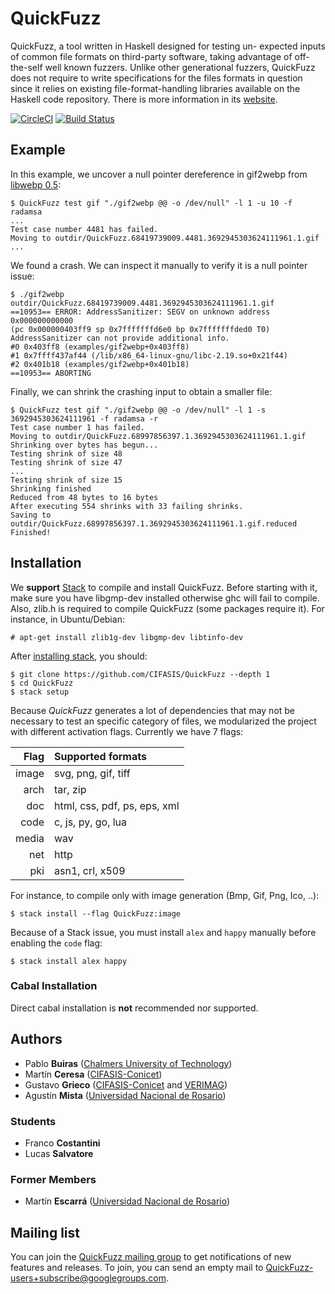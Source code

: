 # QuickFuzz

QuickFuzz, a tool written in Haskell designed for testing un-
expected inputs of common file formats on third-party software,
taking advantage of off-the-self well known fuzzers.
Unlike other generational fuzzers, QuickFuzz does not require
to write specifications for the files formats in question since it relies
on existing file-format-handling libraries available on the Haskell
code repository. There is more information in its [website](http://QuickFuzz.org/).

[![CircleCI](https://circleci.com/gh/CIFASIS/QuickFuzz.svg?style=svg)](https://circleci.com/gh/CIFASIS/QuickFuzz)
[![Build Status](https://travis-ci.org/elopez/QuickFuzz.svg?branch=master)](https://travis-ci.org/elopez/QuickFuzz)


## Example

In this example, we uncover a null pointer dereference in gif2webp from [libwebp 0.5](https://github.com/webmproject/libwebp/releases/tag/v0.5.0):

```
$ QuickFuzz test gif "./gif2webp @@ -o /dev/null" -l 1 -u 10 -f radamsa
...
Test case number 4481 has failed. 
Moving to outdir/QuickFuzz.68419739009.4481.3692945303624111961.1.gif
...
```

We found a crash. We can inspect it manually to verify it is a null pointer issue:

```
$ ./gif2webp outdir/QuickFuzz.68419739009.4481.3692945303624111961.1.gif
==10953== ERROR: AddressSanitizer: SEGV on unknown address 0x000000000000 
(pc 0x000000403ff9 sp 0x7fffffffd6e0 bp 0x7fffffffded0 T0)
AddressSanitizer can not provide additional info.
#0 0x403ff8 (examples/gif2webp+0x403ff8)
#1 0x7ffff437af44 (/lib/x86_64-linux-gnu/libc-2.19.so+0x21f44)
#2 0x401b18 (examples/gif2webp+0x401b18)
==10953== ABORTING
```

Finally, we can shrink the crashing input to obtain a smaller file:

```
$ QuickFuzz test gif "./gif2webp @@ -o /dev/null" -l 1 -s 3692945303624111961 -f radamsa -r
Test case number 1 has failed. 
Moving to outdir/QuickFuzz.68997856397.1.3692945303624111961.1.gif
Shrinking over bytes has begun...
Testing shrink of size 48
Testing shrink of size 47
...
Testing shrink of size 15
Shrinking finished
Reduced from 48 bytes to 16 bytes
After executing 554 shrinks with 33 failing shrinks. 
Saving to outdir/QuickFuzz.68997856397.1.3692945303624111961.1.gif.reduced
Finished!
```

## Installation

We **support** [Stack](www.haskellstack.org) to compile and install QuickFuzz. Before starting with it, make sure you have libgmp-dev installed otherwise ghc will fail to compile. Also, zlib.h is required to compile QuickFuzz (some packages require it). For instance, in Ubuntu/Debian:

    # apt-get install zlib1g-dev libgmp-dev libtinfo-dev

After [installing stack](http://docs.haskellstack.org/en/stable/README/#how-to-install), you should:

    $ git clone https://github.com/CIFASIS/QuickFuzz --depth 1
    $ cd QuickFuzz
    $ stack setup

Because *QuickFuzz* generates a lot of dependencies that may not be necessary to test an specific category of files, we modularized the project with different activation flags. Currently we have 7 flags:

|  Flag  |  Supported formats           |
|-------:|:-----------------------------|
|  image | svg, png, gif, tiff          |
|   arch | tar, zip                     |
|    doc | html, css, pdf, ps, eps, xml |
|   code | c, js, py, go, lua           |
|  media | wav                          |
|    net | http                         |
|    pki | asn1, crl, x509              | 


For instance, to compile only with image generation (Bmp, Gif, Png, Ico, ..):

    $ stack install --flag QuickFuzz:image
    
Because of a Stack issue, you must install `alex` and `happy` manually before enabling the `code` flag:

    $ stack install alex happy

### Cabal Installation

Direct cabal installation is **not** recommended nor supported.

## Authors

* Pablo **Buiras** ([Chalmers University of Technology](http://www.chalmers.se/en/Pages/default.aspx))
* Martín **Ceresa** ([CIFASIS-Conicet](http://cifasis-conicet.gov.ar/))
* Gustavo **Grieco** ([CIFASIS-Conicet](http://cifasis-conicet.gov.ar/) and [VERIMAG](http://www-verimag.imag.fr/?lang=en))
* Agustín **Mista** ([Universidad Nacional de Rosario](http://www.unr.edu.ar/))

### Students

* Franco **Costantini**
* Lucas **Salvatore**

### Former Members

* Martín **Escarrá** ([Universidad Nacional de Rosario](http://www.unr.edu.ar/))

## Mailing list

You can join the [QuickFuzz mailing group](https://groups.google.com/forum/#!forum/QuickFuzz-users) to get notifications of new features and releases. To join, you can send an empty mail to QuickFuzz-users+subscribe@googlegroups.com.
